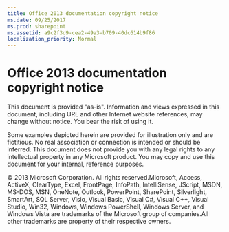 ```yaml
---
title: Office 2013 documentation copyright notice
ms.date: 09/25/2017
ms.prod: sharepoint
ms.assetid: a9c2f3d9-cea2-49a3-b709-40dc614b9f86
localization_priority: Normal
---
```



# Office 2013 documentation copyright notice

This document is provided "as-is". Information and views expressed in this document, including URL and other Internet website references, may change without notice. You bear the risk of using it. 
  
    
    

Some examples depicted herein are provided for illustration only and are fictitious. No real association or connection is intended or should be inferred.
This document does not provide you with any legal rights to any intellectual property in any Microsoft product. You may copy and use this document for your internal, reference purposes. 
  
    
    

© 2013 Microsoft Corporation. All rights reserved.Microsoft, Access, ActiveX, ClearType, Excel, FrontPage, InfoPath, IntelliSense, JScript, MSDN, MS-DOS, MSN, OneNote, Outlook, PowerPoint, SharePoint, Silverlight, SmartArt, SQL Server, Visio, Visual Basic, Visual C#, Visual C++, Visual Studio, Win32, Windows, Windows PowerShell, Windows Server, and Windows Vista are trademarks of the Microsoft group of companies.All other trademarks are property of their respective owners.
